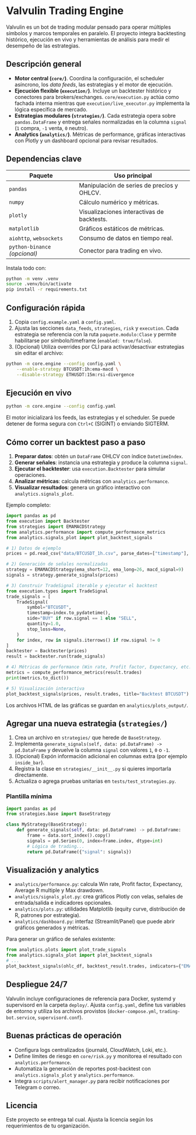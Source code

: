 # Valvulin Trading Engine

Valvulin es un bot de trading modular pensado para operar múltiples símbolos y marcos temporales en paralelo. El proyecto integra backtesting histórico, ejecución en vivo y herramientas de análisis para medir el desempeño de las estrategias.

## Descripción general

- **Motor central (`core/`)**. Coordina la configuración, el scheduler asíncrono, los _data feeds_, las estrategias y el motor de ejecución.
- **Ejecución flexible (`execution/`)**. Incluye un backtester histórico y conectores para brokers/exchanges. `core/execution.py` actúa como fachada interna mientras que `execution/live_executor.py` implementa la lógica específica de mercado.
- **Estrategias modulares (`strategies/`)**. Cada estrategia opera sobre `pandas.DataFrame` y entrega señales normalizadas en la columna `signal` (`1` compra, `-1` venta, `0` neutro).
- **Analytics (`analytics/`)**. Métricas de performance, gráficas interactivas con Plotly y un dashboard opcional para revisar resultados.

## Dependencias clave

| Paquete            | Uso principal                                  |
|--------------------|------------------------------------------------|
| `pandas`           | Manipulación de series de precios y OHLCV.     |
| `numpy`            | Cálculo numérico y métricas.                   |
| `plotly`           | Visualizaciones interactivas de backtests.     |
| `matplotlib`       | Gráficos estáticos de métricas.                |
| `aiohttp`, `websockets` | Consumo de datos en tiempo real.        |
| `python-binance` *(opcional)* | Conector para trading en vivo.    |

Instala todo con:

```bash
python -m venv .venv
source .venv/bin/activate
pip install -r requirements.txt
```

## Configuración rápida

1. Copia `config.example.yaml` a `config.yaml`.
2. Ajusta las secciones `data_feeds`, `strategies`, `risk` y `execution`. Cada estrategia se referencia con la ruta `paquete.modulo:Clase` y permite habilitarse por símbolo/timeframe (`enabled: true/false`).
3. (Opcional) Utiliza overrides por CLI para activar/desactivar estrategias sin editar el archivo:

```bash
python -m core.engine --config config.yaml \
    --enable-strategy BTCUSDT:1h:ema-macd \
    --disable-strategy ETHUSDT:15m:rsi-divergence
```

## Ejecución en vivo

```bash
python -m core.engine --config config.yaml
```

El motor inicializará los feeds, las estrategias y el scheduler. Se puede detener de forma segura con `Ctrl+C` (SIGINT) o enviando SIGTERM.

## Cómo correr un backtest paso a paso

1. **Preparar datos**: obtén un `DataFrame` OHLCV con índice `DatetimeIndex`.
2. **Generar señales**: instancia una estrategia y produce la columna `signal`.
3. **Ejecutar el backtester**: usa `execution.Backtester` para simular operaciones.
4. **Analizar métricas**: calcula métricas con `analytics.performance`.
5. **Visualizar resultados**: genera un gráfico interactivo con `analytics.signals_plot`.

Ejemplo completo:

```python
import pandas as pd
from execution import Backtester
from strategies import EMAMACDStrategy
from analytics.performance import compute_performance_metrics
from analytics.signals_plot import plot_backtest_signals

# 1) Datos de ejemplo
prices = pd.read_csv("data/BTCUSDT_1h.csv", parse_dates=["timestamp"], index_col="timestamp")

# 2) Generación de señales normalizadas
strategy = EMAMACDStrategy(ema_short=12, ema_long=26, macd_signal=9)
signals = strategy.generate_signals(prices)

# 3) Construir TradeSignal iterable y ejecutar el backtest
from execution.types import TradeSignal
trade_signals = [
    TradeSignal(
        symbol="BTCUSDT",
        timestamp=index.to_pydatetime(),
        side="BUY" if row.signal == 1 else "SELL",
        quantity=1.0,
        stop_loss=None,
    )
    for index, row in signals.iterrows() if row.signal != 0
]
backtester = Backtester(prices)
result = backtester.run(trade_signals)

# 4) Métricas de performance (Win rate, Profit factor, Expectancy, etc.)
metrics = compute_performance_metrics(result.trades)
print(metrics.to_dict())

# 5) Visualización interactiva
plot_backtest_signals(prices, result.trades, title="Backtest BTCUSDT")
```

Los archivos HTML de las gráficas se guardan en `analytics/plots_output/`.

## Agregar una nueva estrategia (`strategies/`)

1. Crea un archivo en `strategies/` que herede de `BaseStrategy`.
2. Implementa `generate_signals(self, data: pd.DataFrame) -> pd.DataFrame` y devuelve la columna `signal` con valores `1`, `0` o `-1`.
3. (Opcional) Expón información adicional en columnas extra (por ejemplo `inside_bar`).
4. Registra la clase en `strategies/__init__.py` si quieres importarla directamente.
5. Actualiza o agrega pruebas unitarias en `tests/test_strategies.py`.

### Plantilla mínima

```python
import pandas as pd
from strategies.base import BaseStrategy

class MyStrategy(BaseStrategy):
    def generate_signals(self, data: pd.DataFrame) -> pd.DataFrame:
        frame = data.sort_index().copy()
        signals = pd.Series(0, index=frame.index, dtype=int)
        # Lógica de trading...
        return pd.DataFrame({"signal": signals})
```

## Visualización y analytics

- `analytics/performance.py`: calcula Win rate, Profit factor, Expectancy, Average R multiple y Max drawdown.
- `analytics/signals_plot.py`: crea gráficos Plotly con velas, señales de entrada/salida e indicadores opcionales.
- `analytics/plots.py`: utilidades Matplotlib (equity curve, distribución de R, patrones por estrategia).
- `analytics/dashboard.py`: interfaz (Streamlit/Panel) que puede abrir gráficos generados y métricas.

Para generar un gráfico de señales existente:

```python
from analytics.plots import plot_trade_signals
from analytics.signals_plot import plot_backtest_signals
# ...
plot_backtest_signals(ohlc_df, backtest_result.trades, indicators={"EMA 20": ohlc_df["ema20"]})
```

## Despliegue 24/7

Valvulin incluye configuraciones de referencia para Docker, systemd y supervisord en la carpeta `deploy/`. Ajusta `config.yaml`, define tus variables de entorno y utiliza los archivos provistos (`docker-compose.yml`, `trading-bot.service`, `supervisord.conf`).

## Buenas prácticas de operación

- Configura logs centralizados (journald, CloudWatch, Loki, etc.).
- Define límites de riesgo en `core/risk.py` y monitorea el resultado con `analytics.performance`.
- Automatiza la generación de reportes post-backtest con `analytics.signals_plot` y `analytics.performance`.
- Integra `scripts/alert_manager.py` para recibir notificaciones por Telegram o correo.

## Licencia

Este proyecto se entrega tal cual. Ajusta la licencia según los requerimientos de tu organización.
